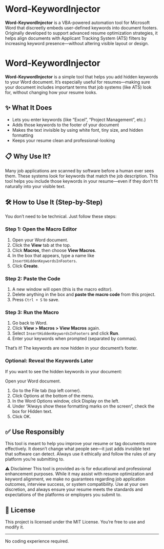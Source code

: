# Word-KeywordInjector

**Word-KeywordInjector** is a VBA-powered automation tool for Microsoft Word that discreetly embeds user-defined keywords into document footers. Originally developed to support advanced resume optimization strategies, it helps align documents with Applicant Tracking System (ATS) filters by increasing keyword presence—without altering visible layout or design.

# Word-KeywordInjector

**Word-KeywordInjector** is a simple tool that helps you add hidden keywords to your Word document. It’s especially useful for resumes—making sure your document includes important terms that job systems (like ATS) look for, without changing how your resume looks.

## ✨ What It Does

- Lets you enter keywords (like “Excel”, “Project Management”, etc.)
- Adds those keywords to the footer of your document
- Makes the text invisible by using white font, tiny size, and hidden formatting
- Keeps your resume clean and professional-looking

## 📋 Why Use It?

Many job applications are scanned by software before a human ever sees them. These systems look for keywords that match the job description. This tool helps you include those keywords in your resume—even if they don’t fit naturally into your visible text.

## 🛠️ How to Use It (Step-by-Step)

You don’t need to be technical. Just follow these steps:

### Step 1: Open the Macro Editor
1. Open your Word document.
2. Click the **View** tab at the top.
3. Click **Macros**, then choose **View Macros**.
4. In the box that appears, type a name like `InsertHiddenKeywordsInFooters`.
5. Click **Create**.

### Step 2: Paste the Code
1. A new window will open (this is the macro editor).
2. Delete anything in the box and **paste the macro code** from this project.
3. Press `Ctrl + S` to save.

### Step 3: Run the Macro
1. Go back to Word.
2. Click **View > Macros > View Macros** again.
3. Select `InsertHiddenKeywordsInFooters` and click **Run**.
4. Enter your keywords when prompted (separated by commas).

That’s it! The keywords are now hidden in your document’s footer.

### Optional: Reveal the Keywords Later
If you want to see the hidden keywords in your document:

Open your Word document.
1. Go to the File tab (top left corner).
2. Click Options at the bottom of the menu.
3. In the Word Options window, click Display on the left.
4. Under “Always show these formatting marks on the screen”, check the box for Hidden text.
5. Click OK.

## ✅ Use Responsibly

This tool is meant to help you improve your resume or tag documents more effectively. 
It doesn’t change what people see—it just adds invisible text that software can detect. 
Always use it ethically and follow the rules of any platform you’re submitting to.

⚠️ Disclaimer
This tool is provided as-is for educational and professional enhancement purposes. 
While it may assist with resume optimization and keyword alignment, we make no guarantees regarding job application outcomes,
interview success, or system compatibility. Use at your own discretion, and always ensure your resume meets the standards and expectations of the platforms or employers you submit to.

## 📄 License

This project is licensed under the MIT License. You’re free to use and modify it.

---

No coding experience required.
